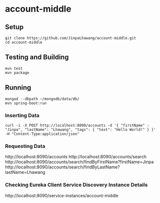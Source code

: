# account-middle

## Setup

```
git clone https://github.com/JinpaLhawang/account-middle.git
cd account-middle
```

## Testing and Building

```
mvn test
mvn package
```

## Running

```
mongod --dbpath ~/mongodb/data/db/
mvn spring-boot:run
```

### Inserting Data

```
curl -i -X POST http://localhost:8090/accounts -d '{ "firstName" : "Jinpa", "lastName": "Lhawang", "tags": { "text": "Hello World!" } }' -H "Content-Type:application/json"
```

### Requesting Data

http://localhost:8090/accounts
http://localhost:8090/accounts/search
http://localhost:8090/accounts/search/findByFirstName?firstName=Jinpa
http://localhost:8090/accounts/search/findByLastName?lastName=Lhawang

### Checking Eureka Client Service Discovery Instance Details

http://localhost:8090/service-instances/account-middle

